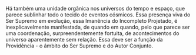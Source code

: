 ﻿Há também uma unidade orgânica nos universos do tempo e espaço, que parece sublinhar todo o tecido de eventos cósmicos. Essa presença viva do Ser Supremo em evolução, essa Imanência do Incompleto Projetado, é inexplicavelmente manifestada, de quando em quando, pelo que parece ser uma coordenação, surpreendentemente fortuita, de acontecimentos do universo aparentemente sem relação. Essa deve ser a função da Providência - o âmbito do Ser Supremo e do Autor Conjunto.